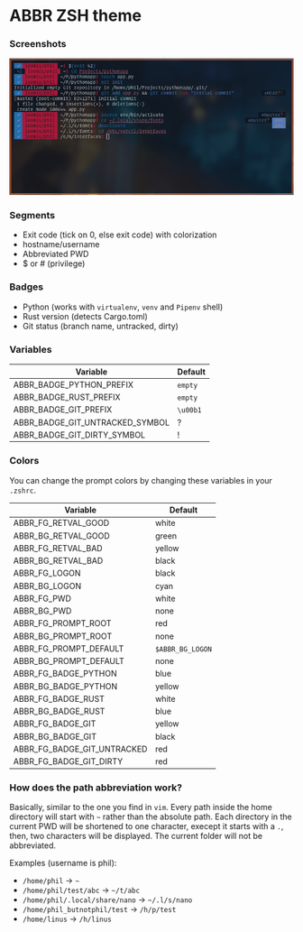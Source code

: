 # ABBR ZSH theme

### Screenshots
![Screenshot](./screenshots/01.jpg)


### Segments
* Exit code (tick on 0, else exit code) with colorization
* hostname/username
* Abbreviated PWD
* $ or # (privilege)


### Badges
* Python (works with `virtualenv`, `venv` and `Pipenv` shell)
* Rust version (detects Cargo.toml)
* Git status (branch name, untracked, dirty)


### Variables
|Variable                        |Default  |
|--------------------------------|---------|
|ABBR_BADGE_PYTHON_PREFIX        |`empty`  |
|ABBR_BADGE_RUST_PREFIX          |`empty`  |
|ABBR_BADGE_GIT_PREFIX           |`\u00b1` |
|ABBR_BADGE_GIT_UNTRACKED_SYMBOL |?        |
|ABBR_BADGE_GIT_DIRTY_SYMBOL     |!        |


### Colors
You can change the prompt colors by changing these variables in your `.zshrc`.

|Variable                    |Default          |
|----------------------------|-----------------|
|ABBR_FG_RETVAL_GOOD         |white            |
|ABBR_BG_RETVAL_GOOD         |green            |
|ABBR_FG_RETVAL_BAD          |yellow           |
|ABBR_BG_RETVAL_BAD          |black            |
|ABBR_FG_LOGON               |black            |
|ABBR_BG_LOGON               |cyan             |
|ABBR_FG_PWD                 |white            |
|ABBR_BG_PWD                 |none             |
|ABBR_FG_PROMPT_ROOT         |red              |
|ABBR_BG_PROMPT_ROOT         |none             |
|ABBR_FG_PROMPT_DEFAULT      |`$ABBR_BG_LOGON` |
|ABBR_BG_PROMPT_DEFAULT      |none             |
|ABBR_FG_BADGE_PYTHON        |blue             |
|ABBR_BG_BADGE_PYTHON        |yellow           |
|ABBR_FG_BADGE_RUST          |white            |
|ABBR_BG_BADGE_RUST          |blue             |
|ABBR_FG_BADGE_GIT           |yellow           |
|ABBR_BG_BADGE_GIT           |black            |
|ABBR_FG_BADGE_GIT_UNTRACKED |red              |
|ABBR_FG_BADGE_GIT_DIRTY     |red              |



### How does the path abbreviation work?
Basically, similar to the one you find in `vim`.
Every path inside the home directory will start with `~` rather than the absolute path.
Each directory in the current PWD will be shortened to one character,
execept it starts with a `.`, then, two characters will be displayed.
The current folder will not be abbreviated.

Examples (username is phil):
* `/home/phil` -> `~`
* `/home/phil/test/abc` -> `~/t/abc`
* `/home/phil/.local/share/nano` -> `~/.l/s/nano`
* `/home/phil_butnotphil/test` -> `/h/p/test`
* `/home/linus` -> `/h/linus`

